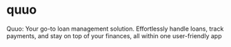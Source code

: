 # quuo
 Quuo: Your go-to loan management solution. Effortlessly handle loans, track payments, and stay on top of your finances, all within one user-friendly app
